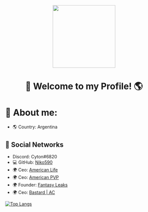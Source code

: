 
<div id="header" align="center">
    <img src="https://images6.fanpop.com/image/photos/37800000/-Hello-penguins-of-madagascar-37800672-500-500.gif" width="200" />
    <h1 align="center">👋    Welcome to my Profile! 🌎</h1>
</div>

#                🔎 About me:


- 🌎 Country: Argentina


## 📀 Social Networks

- Discord: Cyton#6820
- 💻 GitHub: [Niko590](https://github.com/Niko590)
- 🌍 Ceo: [American Life](Discord.gg/americanrp)
- 🌍 Ceo: [American PVP](Discord.gg/americanpvp)
- 🌍 Founder: [Fantasy Leaks](https://discord.gg/FDNWcH7DcZ)
- 🌍 Ceo: [Bastard | AC](https://discord.gg/QJrH2X6Dyb)

<!-- Social icons section -->


[![Top Langs](https://github-readme-stats.vercel.app/api/top-langs/?username=anuraghazra&layout=compact)](https://github.com/anuraghazra/github-readme-stats)





